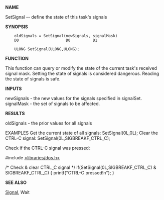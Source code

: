 
**NAME**

SetSignal -- define the state of this task's signals

**SYNOPSIS**

```
    oldSignals = SetSignal(newSignals, signalMask)
    D0                     D0          D1

    ULONG SetSignal(ULONG,ULONG);

```
**FUNCTION**

This function can query or modify the state of the current task's
received signal mask.  Setting the state of signals is considered
dangerous.  Reading the state of signals is safe.

**INPUTS**

newSignals - the new values for the signals specified in
signalSet.
signalMask - the set of signals to be affected.

**RESULTS**

oldSignals - the prior values for all signals

EXAMPLES
Get the current state of all signals:
SetSignal(0L,0L);
Clear the CTRL-C signal:
SetSignal(0L,SIGBREAKF_CTRL_C);


Check if the CTRL-C signal was pressed:

#include [&#060;libraries/dos.h&#062;](&#060;libraries/dos.h&#062;)

/* Check &#038; clear CTRL_C signal */
if(SetSignal(0L,SIGBREAKF_CTRL_C) &#038; SIGBREAKF_CTRL_C)
{
printf(&#034;CTRL-C pressed!n&#034;);
}

**SEE ALSO**

[Signal](Signal), Wait

